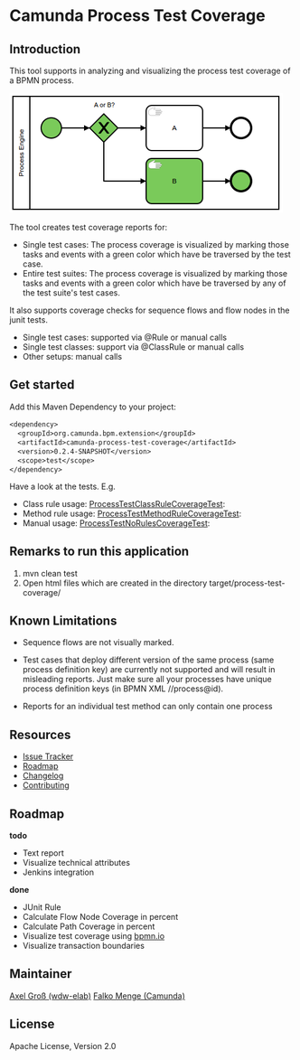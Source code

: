 # Camunda Process Test Coverage

## Introduction
This tool supports in analyzing and visualizing the process test coverage of a BPMN process.

![Screenshot](screenshot.png)

The tool creates test coverage reports for:

* Single test cases: The process coverage is visualized by marking those tasks and events with a green color which have be traversed by the test case.
* Entire test suites: The process coverage is visualized by marking those tasks and events with a green color which have be traversed by any of the test suite's test cases.

It also supports coverage checks for sequence flows and flow nodes in the junit tests. 
* Single test cases: supported via @Rule or manual calls  
* Single test classes: support via @ClassRule or manual calls
* Other setups:  manual calls

## Get started

Add this Maven Dependency to your project:

```
<dependency>
  <groupId>org.camunda.bpm.extension</groupId>
  <artifactId>camunda-process-test-coverage</artifactId>
  <version>0.2.4-SNAPSHOT</version>
  <scope>test</scope>
</dependency>
```

Have a look at the tests. E.g.
- Class rule usage: [ProcessTestClassRuleCoverageTest](src/test/java/org/camunda/bpm/extension/process_test_coverage/ProcessTestClassRuleCoverageTest.java):
- Method rule usage: [ProcessTestMethodRuleCoverageTest](src/test/java/org/camunda/bpm/extension/process_test_coverage/ProcessTestMethodRuleCoverageTest.java):
- Manual usage: [ProcessTestNoRulesCoverageTest](src/test/java/org/camunda/bpm/extension/process_test_coverage/ProcessTestNoRulesCoverageTest.java):

## Remarks to run this application
1. mvn clean test
2. Open html files which are created in the directory target/process-test-coverage/

## Known Limitations
* Sequence flows are not visually marked.
* Test cases that deploy different version of the same process (same process definition key) are currently not supported and will result in misleading reports. Just make sure all your processes have unique process definition keys (in BPMN XML //process@id).

* Reports for an individual test method can only contain one process

## Resources

* [Issue Tracker](https://github.com/camunda/camunda-process-test-coverage/issues)
* [Roadmap](#Roadmap)
* [Changelog](https://github.com/camunda/camunda-process-test-coverage/commits/master)
* [Contributing](CONTRIBUTE.md)


## Roadmap

**todo**

- Text report
- Visualize technical attributes
- Jenkins integration

**done**

- JUnit Rule
- Calculate Flow Node Coverage in percent
- Calculate Path Coverage in percent
- Visualize test coverage using [bpmn.io](http://bpmn.io)
- Visualize transaction boundaries


## Maintainer

[Axel Groß (wdw-elab)](https://github.com/phax1)
[Falko Menge (Camunda)](https://github.com/falko)


## License

Apache License, Version 2.0
